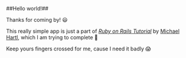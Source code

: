 ##Hello world!##

Thanks for coming by! :smiley:

This really simple app is just a part of [*Ruby on Rails Tutorial*](http://www.railstutorial.org/)
by [Michael Hartl](http://www.michaelhartl.com/), which I am trying to complete :muscle:

Keep yours fingers crossed for me, cause I need it badly :scream:


